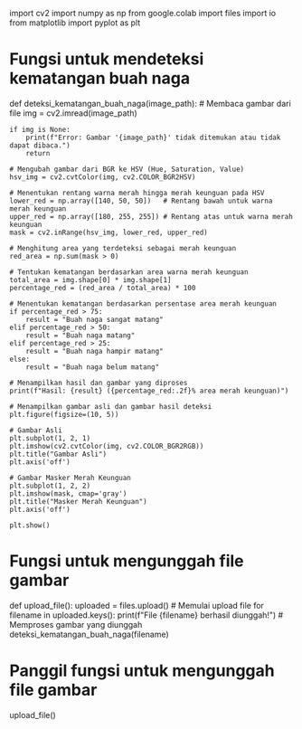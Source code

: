 import cv2
import numpy as np
from google.colab import files
import io
from matplotlib import pyplot as plt

# Fungsi untuk mendeteksi kematangan buah naga
def deteksi_kematangan_buah_naga(image_path):
    # Membaca gambar dari file
    img = cv2.imread(image_path)

    if img is None:
        print(f"Error: Gambar '{image_path}' tidak ditemukan atau tidak dapat dibaca.")
        return

    # Mengubah gambar dari BGR ke HSV (Hue, Saturation, Value)
    hsv_img = cv2.cvtColor(img, cv2.COLOR_BGR2HSV)

    # Menentukan rentang warna merah hingga merah keunguan pada HSV
    lower_red = np.array([140, 50, 50])   # Rentang bawah untuk warna merah keunguan
    upper_red = np.array([180, 255, 255]) # Rentang atas untuk warna merah keunguan
    mask = cv2.inRange(hsv_img, lower_red, upper_red)

    # Menghitung area yang terdeteksi sebagai merah keunguan
    red_area = np.sum(mask > 0)

    # Tentukan kematangan berdasarkan area warna merah keunguan
    total_area = img.shape[0] * img.shape[1]
    percentage_red = (red_area / total_area) * 100

    # Menentukan kematangan berdasarkan persentase area merah keunguan
    if percentage_red > 75:
        result = "Buah naga sangat matang"
    elif percentage_red > 50:
        result = "Buah naga matang"
    elif percentage_red > 25:
        result = "Buah naga hampir matang"
    else:
        result = "Buah naga belum matang"

    # Menampilkan hasil dan gambar yang diproses
    print(f"Hasil: {result} ({percentage_red:.2f}% area merah keunguan)")

    # Menampilkan gambar asli dan gambar hasil deteksi
    plt.figure(figsize=(10, 5))

    # Gambar Asli
    plt.subplot(1, 2, 1)
    plt.imshow(cv2.cvtColor(img, cv2.COLOR_BGR2RGB))
    plt.title("Gambar Asli")
    plt.axis('off')

    # Gambar Masker Merah Keunguan
    plt.subplot(1, 2, 2)
    plt.imshow(mask, cmap='gray')
    plt.title("Masker Merah Keunguan")
    plt.axis('off')

    plt.show()

# Fungsi untuk mengunggah file gambar
def upload_file():
    uploaded = files.upload()  # Memulai upload file
    for filename in uploaded.keys():
        print(f"File {filename} berhasil diunggah!")
        # Memproses gambar yang diunggah
        deteksi_kematangan_buah_naga(filename)

# Panggil fungsi untuk mengunggah file gambar
upload_file()
